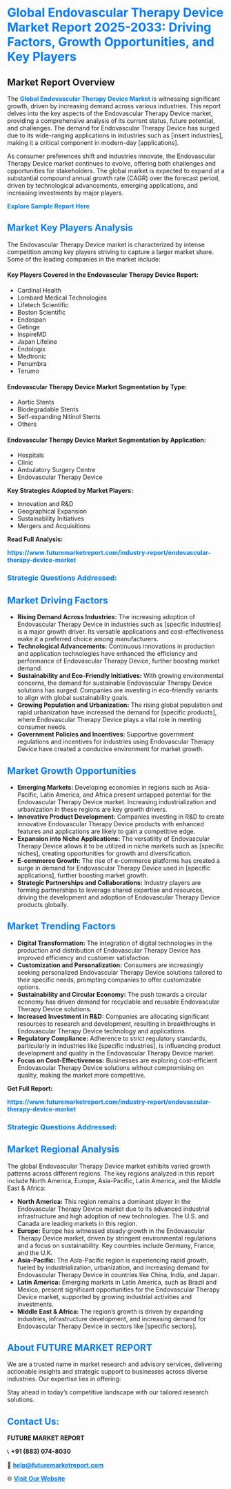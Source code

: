 <h1 style="color: #007BFF;">Global Endovascular Therapy Device Market Report 2025-2033: Driving Factors, Growth Opportunities, and Key Players</h1>

<section id="overview">
<h2>Market Report Overview</h2>
<p>The <a href="https://www.futuremarketreport.com/industry-report/endovascular-therapy-device-market" style="color: #007BFF; text-decoration: none;"><strong>Global Endovascular Therapy Device Market</strong></a> is witnessing significant growth, driven by increasing demand across various industries. This report delves into the key aspects of the Endovascular Therapy Device market, providing a comprehensive analysis of its current status, future potential, and challenges. The demand for Endovascular Therapy Device has surged due to its wide-ranging applications in industries such as [insert industries], making it a critical component in modern-day [applications].</p>
<p>As consumer preferences shift and industries innovate, the Endovascular Therapy Device market continues to evolve, offering both challenges and opportunities for stakeholders. The global market is expected to expand at a substantial compound annual growth rate (CAGR) over the forecast period, driven by technological advancements, emerging applications, and increasing investments by major players.</p>
</section>

<section id="overview">
<p><a href="https://www.futuremarketreport.com/request-sample/reportId=127311" style="color: #007BFF; text-decoration: none;"><strong>Explore Sample Report Here</strong></a></p>
</section>

<section id="key-players">
<h2 style="color: #007BFF;">Market Key Players Analysis</h2>
<p>The Endovascular Therapy Device market is characterized by intense competition among key players striving to capture a larger market share. Some of the leading companies in the market include:</p>
<h4>Key Players Covered in the Endovascular Therapy Device Report:</h4>
<ul><li>Cardinal Health</li><li>Lombard Medical Technologies</li><li>Lifetech Scientific</li><li>Boston Scientific</li><li>Endospan</li><li>Getinge</li><li>InspireMD</li><li>Japan Lifeline</li><li>Endologix</li><li>Medtronic</li><li>Penumbra</li><li>Terumo</li></ul>
<h4>Endovascular Therapy Device Market Segmentation by Type:</h4>
<ul><li>Aortic Stents</li><li>Biodegradable Stents</li><li>Self-expanding Nitinol Stents</li><li>Others</li></ul>

<h4>Endovascular Therapy Device Market Segmentation by Application:</h4>
<ul><li>Hospitals</li><li>Clinic</li><li>Ambulatory Surgery Centre</li><li>Endovascular Therapy Device</li></ul>
<p><strong>Key Strategies Adopted by Market Players:</strong></p>
<ul>
<li>Innovation and R&D</li>
<li>Geographical Expansion</li>
<li>Sustainability Initiatives</li>
<li>Mergers and Acquisitions</li>
</ul>
</section>

<section>
<p><strong>Read Full Analysis: </strong></p><a href="https://www.futuremarketreport.com/industry-report/endovascular-therapy-device-market" style="color: #007BFF; text-decoration: none;"><strong>https://www.futuremarketreport.com/industry-report/endovascular-therapy-device-market</strong></a>
<h3 style="color: #007BFF;">Strategic Questions Addressed:</h3>
</section>

<section id="driving-factors">
<h2 style="color: #007BFF;">Market Driving Factors</h2>
<ul>
<li><strong>Rising Demand Across Industries:</strong> The increasing adoption of Endovascular Therapy Device in industries such as [specific industries] is a major growth driver. Its versatile applications and cost-effectiveness make it a preferred choice among manufacturers.</li>
<li><strong>Technological Advancements:</strong> Continuous innovations in production and application technologies have enhanced the efficiency and performance of Endovascular Therapy Device, further boosting market demand.</li>
<li><strong>Sustainability and Eco-Friendly Initiatives:</strong> With growing environmental concerns, the demand for sustainable Endovascular Therapy Device solutions has surged. Companies are investing in eco-friendly variants to align with global sustainability goals.</li>
<li><strong>Growing Population and Urbanization:</strong> The rising global population and rapid urbanization have increased the demand for [specific products], where Endovascular Therapy Device plays a vital role in meeting consumer needs.</li>
<li><strong>Government Policies and Incentives:</strong> Supportive government regulations and incentives for industries using Endovascular Therapy Device have created a conducive environment for market growth.</li>
</ul>
</section>

<section id="growth-opportunities">
<h2 style="color: #007BFF;">Market Growth Opportunities</h2>
<ul>
<li><strong>Emerging Markets:</strong> Developing economies in regions such as Asia-Pacific, Latin America, and Africa present untapped potential for the Endovascular Therapy Device market. Increasing industrialization and urbanization in these regions are key growth drivers.</li>
<li><strong>Innovative Product Development:</strong> Companies investing in R&D to create innovative Endovascular Therapy Device products with enhanced features and applications are likely to gain a competitive edge.</li>
<li><strong>Expansion into Niche Applications:</strong> The versatility of Endovascular Therapy Device allows it to be utilized in niche markets such as [specific niches], creating opportunities for growth and diversification.</li>
<li><strong>E-commerce Growth:</strong> The rise of e-commerce platforms has created a surge in demand for Endovascular Therapy Device used in [specific applications], further boosting market growth.</li>
<li><strong>Strategic Partnerships and Collaborations:</strong> Industry players are forming partnerships to leverage shared expertise and resources, driving the development and adoption of Endovascular Therapy Device products globally.</li>
</ul>
</section>

<section id="trending-factors">
<h2 style="color: #007BFF;">Market Trending Factors</h2>
<ul>
<li><strong>Digital Transformation:</strong> The integration of digital technologies in the production and distribution of Endovascular Therapy Device has improved efficiency and customer satisfaction.</li>
<li><strong>Customization and Personalization:</strong> Consumers are increasingly seeking personalized Endovascular Therapy Device solutions tailored to their specific needs, prompting companies to offer customizable options.</li>
<li><strong>Sustainability and Circular Economy:</strong> The push towards a circular economy has driven demand for recyclable and reusable Endovascular Therapy Device solutions.</li>
<li><strong>Increased Investment in R&D:</strong> Companies are allocating significant resources to research and development, resulting in breakthroughs in Endovascular Therapy Device technology and applications.</li>
<li><strong>Regulatory Compliance:</strong> Adherence to strict regulatory standards, particularly in industries like [specific industries], is influencing product development and quality in the Endovascular Therapy Device market.</li>
<li><strong>Focus on Cost-Effectiveness:</strong> Businesses are exploring cost-efficient Endovascular Therapy Device solutions without compromising on quality, making the market more competitive.</li>
</ul>
</section>

<section>
<p><strong>Get Full Report: </strong></p><a href="https://www.futuremarketreport.com/industry-report/endovascular-therapy-device-market" style="color: #007BFF; text-decoration: none;"><strong>https://www.futuremarketreport.com/industry-report/endovascular-therapy-device-market</strong></a>
<h3 style="color: #007BFF;">Strategic Questions Addressed:</h3>
</section>


<section id="regional-analysis">
<h2 style="color: #007BFF;">Market Regional Analysis</h2>
<p>The global Endovascular Therapy Device market exhibits varied growth patterns across different regions. The key regions analyzed in this report include North America, Europe, Asia-Pacific, Latin America, and the Middle East & Africa:</p>
<ul>
<li><strong>North America:</strong> This region remains a dominant player in the Endovascular Therapy Device market due to its advanced industrial infrastructure and high adoption of new technologies. The U.S. and Canada are leading markets in this region.</li>
<li><strong>Europe:</strong> Europe has witnessed steady growth in the Endovascular Therapy Device market, driven by stringent environmental regulations and a focus on sustainability. Key countries include Germany, France, and the U.K.</li>
<li><strong>Asia-Pacific:</strong> The Asia-Pacific region is experiencing rapid growth, fueled by industrialization, urbanization, and increasing demand for Endovascular Therapy Device in countries like China, India, and Japan.</li>
<li><strong>Latin America:</strong> Emerging markets in Latin America, such as Brazil and Mexico, present significant opportunities for the Endovascular Therapy Device market, supported by growing industrial activities and investments.</li>
<li><strong>Middle East & Africa:</strong> The region’s growth is driven by expanding industries, infrastructure development, and increasing demand for Endovascular Therapy Device in sectors like [specific sectors].</li>
</ul>
</section>

<footer>
<h2 style="color: #007BFF;">About FUTURE MARKET REPORT</h2>
<p>We are a trusted name in market research and advisory services, delivering actionable insights and strategic support to businesses across diverse industries. Our expertise lies in offering:</p>

<p>Stay ahead in today’s competitive landscape with our tailored research solutions.</p>

<h2 style="color: #007BFF;">Contact Us:</h2>
<p><strong>FUTURE MARKET REPORT</strong></p>
<p>📞 <strong>+91 (883) 074-8030</strong></p>
<p>📧 <strong><a href="mailto:help@futuremarketreport.com" style="color: #007BFF;">help@futuremarketreport.com</a></strong></p>
<p>🌐 <strong><a href="https://www.futuremarketreport.com/" style="color: #007BFF;">Visit Our Website</a></strong></p>
</footer>